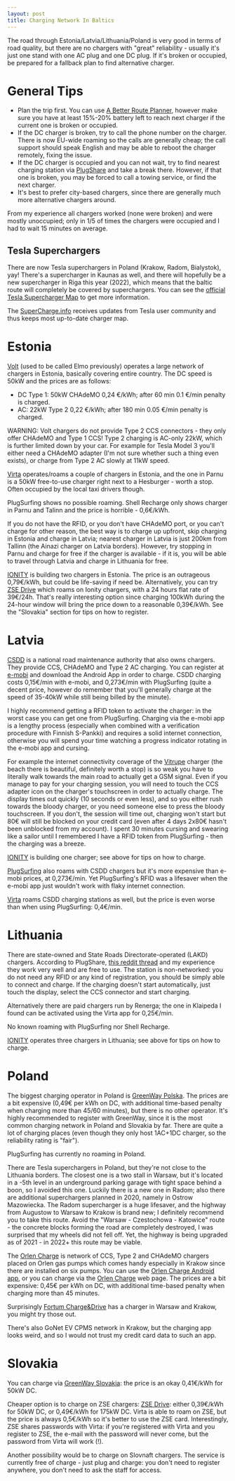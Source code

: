 ```yaml
---
layout: post
title: Charging Network In Baltics
---
```


The road through Estonia/Latvia/Lithuania/Poland is very good in terms of road quality,
but there are no chargers with "great" reliability - usually it's just one stand
with one AC plug and one DC plug. If it's broken or occupied, be prepared for a fallback
plan to find alternative charger. 

# General Tips

* Plan the trip first. You can use [A Better Route Planner](abetterrouteplanner.com/), however
  make sure you have at least 15%-20% battery left to reach next charger if the current one
  is broken or occupied.
* If the DC charger is broken, try to call the phone number on the charger. There is
  now EU-wide roaming so the calls are generally cheap; the call support should speak English
  and may be able to reboot the charger remotely, fixing the issue.
* If the DC charger is occupied and you can not wait, try to find nearest
  charging station via [PlugShare](https://www.plugshare.com/)
  and take a break there. However, if that one is broken, you may be
  forced to call a towing service, or find the next charger.
* It's best to prefer city-based chargers, since there are generally much more
  alternative chargers around.
  
From my experience all chargers worked (none were broken) and were mostly unoccupied;
only in 1/5 of times the chargers were occupied and I had to wait 15 minutes on average.

## Tesla Superchargers

There are now Tesla superchargers in Poland (Krakow, Radom, Bialystok), yay!
There's a supercharger in Kaunas as well, and there will hopefully be a new supercharger
in Riga this year (2022), which means that the baltic route will completely be
covered by superchargers. You can see the [official Tesla Supercharger Map](https://www.tesla.com/supercharger) to get more information.

The [SuperCharge.info](https://supercharge.info/map) receives updates from Tesla
user community and thus keeps most up-to-date charger map.

# Estonia

[Volt](https://enefitvolt.com/en/elektriauto-laadimine) (used to be called Elmo previously)
operates a large network of chargers
in Estonia, basically covering entire country. The DC speed is 50kW and the prices are as follows:

* DC Type 1: 50kW CHAdeMO 0,24 €/kWh; after 60 min 0.1 €/min penalty is charged.
* AC: 22kW Type 2 0,22 €/kWh; after 180 min 0.05 €/min penalty is charged.

WARNING: Volt chargers do not provide Type 2 CCS connectors - they only offer
CHAdeMO and Type 1 CCS! Type 2 charging is AC-only 22kW, which is further limited
down by your car. For example for Tesla Model 3 you'll either need a CHAdeMO adapter (I'm not sure whether such
a thing even exists), or charge from Type 2 AC slowly at 11kW speed.

[Virta](https://virta.webapp.virtaglobal.com/) operates/roams a couple of chargers in Estonia,
and the one in Parnu is a 50kW free-to-use charger right next to a Hesburger -
worth a stop. Often occupied by the local taxi drivers though.

PlugSurfing shows no possible roaming. Shell Recharge only shows charger in Parnu and
Talinn and the price is horrible - 0,6€/kWh.

If you do not have the RFID, or you don't have CHAdeMO port, or you can't charge for other reason,
the best way is to charge up upfront, skip charging in Estonia and charge in Latvia;
nearest charger in Latvia is just 200km from Tallinn
(the Ainazi charger on Latvia borders). However, try stopping in Parnu and charge for free
if the charger is available - if it is, you will be able to travel through Latvia
and charge in Lithuania for free.

[IONITY](https://ionity.eu) is building two chargers in Estonia.
The price is an outrageous 0,79€/kWh, but could be life-saving if need be.
Alternatively, you can try [ZSE Drive](https://zsedrive.sk) which roams on Ionity chargers,
with a 24 hours flat rate of 39€/24h. That's really interesting option since charging 100kWh during the 24-hour window will
bring the price down to a reasonable 0,39€/kWh. See the "Slovakia" section
for tips on how to register.

# Latvia

[CSDD](https://www.csdd.lv/en/) is a national road maintenance authority that
also owns chargers. They provide CCS, CHAdeMO and Type 2 AC charging.
You can register at [e-mobi](https://portal.e-mobi.lv/lv/sakumlapa/) and download
the Android App in order to charge.
CSDD charging costs 0,15€/min with e-mobi, and 0,273€/min with PlugSurfing
(quite a decent price, however do remember that you'll generally charge at the speed of
35-40kW while still being billed by the minute).

I highly recommend getting a RFID token to activate the charger: in the worst
case you can get one from PlugSurfing. Charging via the e-mobi app is a lengthy
process (especially when combined with a verification procedure with Finnish S-Pankki)
and requires a solid internet connection, otherwise you will spend your time watching
a progress indicator rotating in the e-mobi app and cursing.

For example the internet connectivity
coverage of the [Vitrupe](https://www.plugshare.com/location/156536) charger
(the beach there is beautiful, definitely worth a stop) is so weak
you have to literally walk towards the main road to actually get a GSM signal.
Even if you manage to pay for your charging session, you will need to
touch the CCS adapter icon on the charger's touchscreen in order to actually charge.
The display times out quickly (10 seconds or even less),
and so you either rush towards the bloody charger, or you need someone else
to press the bloody touchscreen. If you don't, the session will time out, charging
won't start but 80€ will still be blocked on your credit card (even after 4 days
2x80€ hasn't been unblocked from my account). I spent 30 minutes
cursing and swearing like a sailor until I remembered I have a RFID token from PlugSurfing -
then the charging was a breeze.

[IONITY](https://ionity.eu) is building one charger; see above for tips on how to charge.

[PlugSurfing](https://www.plugsurfing.com/map) also roams with CSDD chargers but
it's more expensive than e-mobi prices, at 0,273€/min. Yet PlugSurfing's RFID was a lifesaver
when the e-mobi app just wouldn't work with flaky internet connection.

[Virta](https://virta.webapp.virtaglobal.com/) roams CSDD charging stations as well,
but the price is even worse than when using PlugSurfing: 0,4€/min.

# Lithuania

There are state-owned and State Roads Directorate-operated (LAKD) chargers.
According to PlugShare, [this reddit thread](https://www.reddit.com/r/lithuania/comments/bqwn5f/electric_vehicle_charging/)
and my experience they work very well and are free to use.
The station is non-networked: you do not need any RFID or any kind of registration,
you should be simply able to connect and charge. If the charging doesn't start automatically,
just touch the display, select the CCS connector and start charging.

Alternatively there are paid chargers run by Renerga; the one in Klaipeda I found
can be activated using the Virta app for 0,25€/min.

No known roaming with PlugSurfing nor Shell Recharge.

[IONITY](https://ionity.eu) operates three chargers in Lithuania; see above for tips on how to charge.

# Poland

The biggest charging operator in Poland is [GreenWay Polska](https://greenwaypolska.pl/en/).
The prices are a bit expensive (0,49€ per kWh on DC, with additional time-based penalty when charging more
than 45/60 minutes), but there is no other operator. It's highly recommended
to register with GreenWay, since it is the most common charging network in Poland
and Slovakia by far.
There are quite a lot of charging
places (even though they only host 1AC+1DC charger, so the reliability rating is "fair").

PlugSurfing has currently no roaming in Poland.

There are Tesla superchargers in Poland, but they're not close to the Lithuania
borders. The closest one is a two stall in Warsaw, but it's located in a -5th level
in an underground parking garage with tight space behind a boon, so I avoided this one.
Luckily there is a new one in Radom;
also there are additional superchargers planned in 2020, namely in Ostrow Mazowiecka.
The Radom supercharger is a huge lifesaver, and the highway from Augustow to Warsaw to
Krakow is brand new; I definitely recommend you to take this route.
Avoid the "Warsaw - Czestochowa - Katowice" route - the concrete blocks forming the
road are completely destroyed, I was surprised that my wheels did not fell off.
Yet, the highway is being upgraded as of 2021 - in 2022+ this route may be viable.

The [Orlen Charge](https://orlencharge.orlen.pl/#/portal/locations) is network
of CCS, Type 2 and CHAdeMO chargers placed on Orlen gas pumps which comes handy
especially in Krakow since there are installed on six pumps. You can use the
[Orlen Charge Android app](https://play.google.com/store/apps/details?id=pl.orlen.charge),
or you can charge via the
[Orlen Charge](https://orlencharge.orlen.pl/#/portal/locations) web page.
The prices are a bit expensive: 0,45€ per kWh on DC, with additional time-based penalty when
charging more than 45 minutes.

Surprisingly [Fortum Charge&Drive](https://map.chargedrive.com/en/) has a charger
in Warsaw and Krakow, you might try those out.

There's also GoNet EV CPMS network in Krakow, but the charging app looks weird,
and so I would not trust my credit card data to such an app.

# Slovakia

You can charge via [GreenWay Slovakia](https://greenway.sk/): the price is
an okay 0,41€/kWh for 50kW DC.

Cheaper option is to charge on ZSE chargers: [ZSE Drive](https://zsedrive.sk):
either 0,39€/kWh for 50kW DC, or 0,49€/kWh for 175kW DC. Virta is able to roam
on ZSE, but the price is always 0,5€/kWh so it's better to use the ZSE card.
Interestingly, ZSE shares passwords with Virta: if you're registered with
Virta and you register to ZSE, the e-mail with the password will never come,
but the password from Virta will work (!).

Another possibility would be to charge on Slovnaft chargers. The service is currently
free of charge - just plug and charge: you don't need to register anywhere, you don't need to
ask the staff for access.

